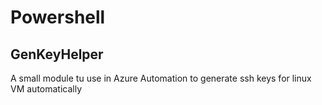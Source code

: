 # Powershell

## GenKeyHelper
A small  module tu use in Azure Automation to generate ssh keys for linux VM automatically
